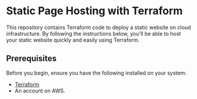 # Static Page Hosting with Terraform

This repository contains Terraform code to deploy a static website on cloud infrastructure. By following the instructions below, you'll be able to host your static website quickly and easily using Terraform.
## Prerequisites

Before you begin, ensure you have the following installed on your system:

- [Terraform](https://www.terraform.io/downloads.html)
- An account on AWS.
  
